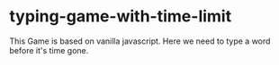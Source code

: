 # typing-game-with-time-limit
This Game is based on vanilla javascript. Here we need to type a word before it's time gone.
